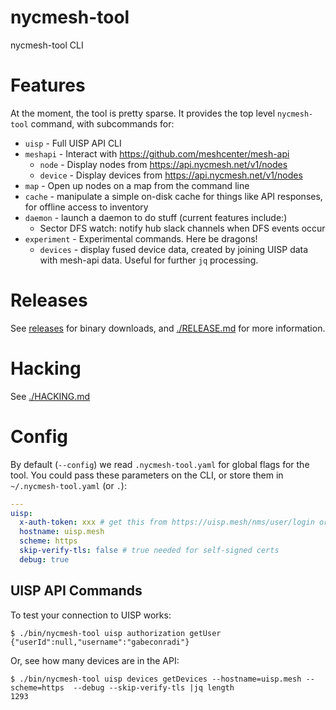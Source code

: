 # nycmesh-tool

nycmesh-tool CLI

# Features

At the moment, the tool is pretty sparse. It provides the top level `nycmesh-tool` command, with subcommands for:

- `uisp` - Full UISP API CLI
- `meshapi` - Interact with https://github.com/meshcenter/mesh-api
  - `node` - Display nodes from https://api.nycmesh.net/v1/nodes
  - `device` - Display devices from https://api.nycmesh.net/v1/nodes
- `map` - Open up nodes on a map from the command line
- `cache` - manipulate a simple on-disk cache for things like API responses, for offline access to inventory
- `daemon` - launch a daemon to do stuff (current features include:)
  - Sector DFS watch: notify hub slack channels when DFS events occur
- `experiment` - Experimental commands. Here be dragons!
  - `devices` - display fused device data, created by joining UISP data with mesh-api data. Useful for further `jq` processing.


# Releases

See [releases](https://github.com/byxorna/nycmesh-tool/releases) for binary downloads, and [./RELEASE.md](RELEASE.md) for more information.

# Hacking

See [./HACKING.md](HACKING.md)

# Config

By default (`--config`) we read `.nycmesh-tool.yaml` for global flags for the tool. You could pass these parameters on the CLI, or store them in `~/.nycmesh-tool.yaml` (or `.`):

```yaml
---
uisp:
  x-auth-token: xxx # get this from https://uisp.mesh/nms/user/login or scripts/uisp-user-token.sh
  hostname: uisp.mesh
  scheme: https
  skip-verify-tls: false # true needed for self-signed certs
  debug: true
```

## UISP API Commands

To test your connection to UISP works:

```
$ ./bin/nycmesh-tool uisp authorization getUser
{"userId":null,"username":"gabeconradi"}
```

Or, see how many devices are in the API:

```
$ ./bin/nycmesh-tool uisp devices getDevices --hostname=uisp.mesh --scheme=https  --debug --skip-verify-tls |jq length
1293
```



